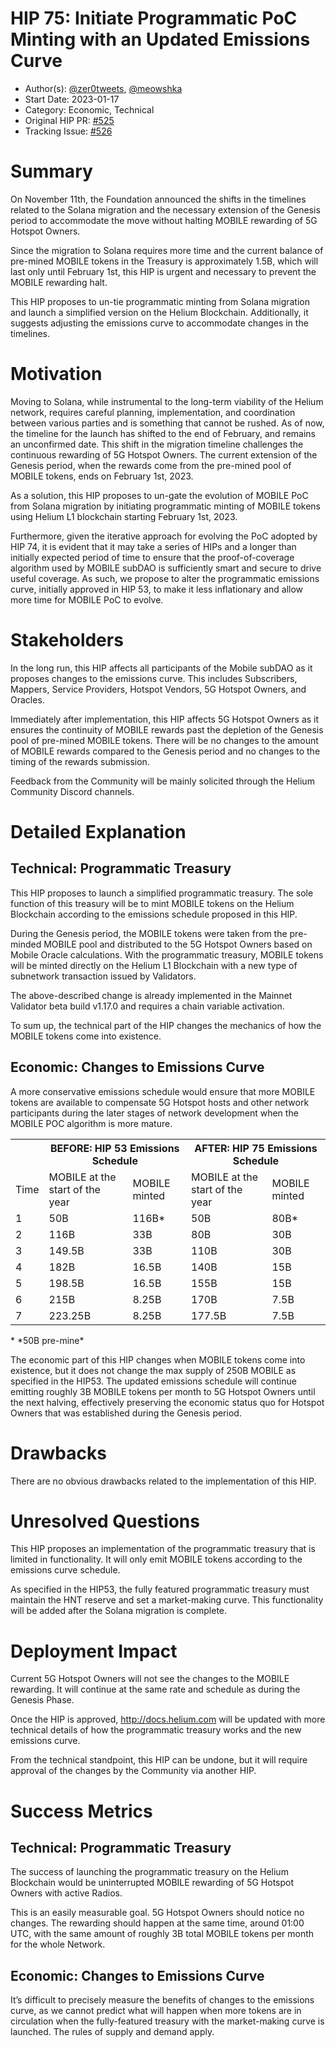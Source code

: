 # HIP 75: Initiate Programmatic PoC Minting with an Updated Emissions Curve

- Author(s): [@zer0tweets](https://github.com/zer0tweets), [@meowshka](https://github.com/meowshka)
- Start Date: 2023-01-17
- Category: Economic, Technical
- Original HIP PR: [#525](https://github.com/helium/HIP/pull/525)
- Tracking Issue: [#526](https://github.com/helium/HIP/issues/526)

# Summary

On November 11th, the Foundation announced the shifts in the timelines related to the Solana migration and the necessary extension of the Genesis period to accommodate the move without halting MOBILE rewarding of 5G Hotspot Owners.

Since the migration to Solana requires more time and the current balance of pre-mined MOBILE tokens in the Treasury is approximately 1.5B, which will last only until February 1st, this HIP is urgent and necessary to prevent the MOBILE rewarding halt.

This HIP proposes to un-tie programmatic minting from Solana migration and launch a simplified version on the Helium Blockchain. Additionally, it suggests adjusting the emissions curve to accommodate changes in the timelines.

# Motivation

Moving to Solana, while instrumental to the long-term viability of the Helium network, requires careful planning, implementation, and coordination between various parties and is something that cannot be rushed. As of now, the timeline for the launch has shifted to the end of February, and remains an unconfirmed date. This shift in the migration timeline challenges the continuous rewarding of 5G Hotspot Owners. The current extension of the Genesis period, when the rewards come from the pre-mined pool of MOBILE tokens, ends on February 1st, 2023.

As a solution, this HIP proposes to un-gate the evolution of MOBILE PoC from Solana migration by initiating programmatic minting of MOBILE tokens using Helium L1 blockchain starting February 1st, 2023.

Furthermore, given the iterative approach for evolving the PoC adopted by HIP 74, it is evident that it may take a series of HIPs and a longer than initially expected period of time to ensure that the proof-of-coverage algorithm used by MOBILE subDAO is sufficiently smart and secure to drive useful coverage. As such, we propose to alter the programmatic emissions curve, initially approved in HIP 53, to make it less inflationary and allow more time for MOBILE PoC to evolve.

# Stakeholders

In the long run, this HIP affects all participants of the Mobile subDAO as it proposes changes to the emissions curve. This includes Subscribers, Mappers, Service Providers, Hotspot Vendors, 5G Hotspot Owners, and Oracles.

Immediately after implementation, this HIP affects 5G Hotspot Owners as it ensures the continuity of MOBILE rewards past the depletion of the Genesis pool of pre-mined MOBILE tokens. There will be no changes to the amount of MOBILE rewards compared to the Genesis period and no changes to the timing of the rewards submission.

Feedback from the Community will be mainly solicited through the Helium Community Discord channels.

# Detailed Explanation

## Technical: Programmatic Treasury

This HIP proposes to launch a simplified programmatic treasury. The sole function of this treasury will be to mint MOBILE tokens on the Helium Blockchain according to the emissions schedule proposed in this HIP.

During the Genesis period, the MOBILE tokens were taken from the pre-minded MOBILE pool and distributed to the 5G Hotspot Owners based on Mobile Oracle calculations. With the programmatic treasury, MOBILE tokens will be minted directly on the Helium L1 Blockchain with a new type of subnetwork transaction issued by Validators.

The above-described change is already implemented in the Mainnet Validator beta build v1.17.0 and requires a chain variable activation. 

To sum up, the technical part of the HIP changes the mechanics of how the MOBILE tokens come into existence.

## Economic: Changes to Emissions Curve

A more conservative emissions schedule would ensure that more MOBILE tokens are available to compensate 5G Hotspot hosts and other network participants during the later stages of network development when the MOBILE POC algorithm is more mature.

<table>
  <tr>
    <th> </th>
    <th colspan="2">BEFORE: HIP 53 Emissions Schedule</th>
    <th colspan="2">AFTER: HIP 75 Emissions Schedule</th>
  </tr>
  </tr>
    <td>Time</td>
    <td>MOBILE at the start of the year</td>
    <td>MOBILE minted</td>
    <td>MOBILE at the start of the year</td>
    <td>MOBILE minted</td>
  </tr>
    <td>1</td>
    <td>50B</td>
    <td>116B*</td>
    <td>50B</td>
    <td>80B*</td>
  </tr>
  </tr>
    <td>2</td>
    <td>116B</td>
    <td>33B</td>
    <td>80B</td>
    <td>30B</td>
  </tr> 
  </tr>
    <td>3</td>
    <td>149.5B</td>
    <td>33B</td>
    <td>110B</td>
    <td>30B</td>
  </tr> 
  </tr>
    <td>4</td>
    <td>182B</td>
    <td>16.5B</td>
    <td>140B</td>
    <td>15B</td>
  </tr>
  </tr>
    <td>5</td>
    <td>198.5B</td>
    <td>16.5B</td>
    <td>155B</td>
    <td>15B</td>
  </tr>
  </tr>
    <td>6</td>
    <td>215B</td>
    <td>8.25B</td>
    <td>170B</td>
    <td>7.5B</td>
  </tr>
  </tr>
    <td>7</td>
    <td>223.25B</td>
    <td>8.25B</td>
    <td>177.5B</td>
    <td>7.5B</td>
  </tr>
</table>
* *50B pre-mine*

The economic part of this HIP changes when MOBILE tokens come into existence, but it does not change the max supply of 250B MOBILE as specified in the HIP53.
The updated emissions schedule will continue emitting roughly 3B MOBILE tokens per month to 5G Hotspot Owners until the next halving, effectively preserving the economic status quo for Hotspot Owners that was established during the Genesis period.

# Drawbacks

There are no obvious drawbacks related to the implementation of this HIP.

# Unresolved Questions

This HIP proposes an implementation of the programmatic treasury that is limited in functionality. It will only emit MOBILE tokens according to the emissions curve schedule.

As specified in the HIP53, the fully featured programmatic treasury must maintain the HNT reserve and set a market-making curve. This functionality will be added after the Solana migration is complete.

# Deployment Impact

Current 5G Hotspot Owners will not see the changes to the MOBILE rewarding. It will continue at the same rate and schedule as during the Genesis Phase.

Once the HIP is approved, http://docs.helium.com will be updated with more technical details of how the programmatic treasury works and the new emissions curve.

From the technical standpoint, this HIP can be undone, but it will require approval of the changes by the Community via another HIP.

# Success Metrics

## Technical: Programmatic Treasury

The success of launching the programmatic treasury on the Helium Blockchain would be uninterrupted MOBILE rewarding of 5G Hotspot Owners with active Radios.

This is an easily measurable goal. 5G Hotspot Owners should notice no changes. The rewarding should happen at the same time, around 01:00 UTC, with the same amount of roughly 3B total MOBILE tokens per month for the whole Network.

## Economic: Changes to Emissions Curve

It’s difficult to precisely measure the benefits of changes to the emissions curve, as we cannot predict what will happen when more tokens are in circulation when the fully-featured treasury with the market-making curve is launched. The rules of supply and demand apply.
